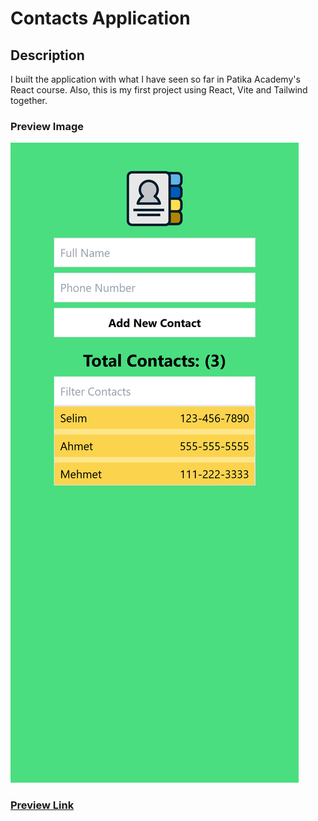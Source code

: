 # Contacts Application

## Description

I built the application with what I have seen so far in Patika Academy's React course.
Also, this is my first project using React, Vite and Tailwind together.

### Preview Image

![Mobile Design](./src/assets/design.png)

### [Preview Link]()
